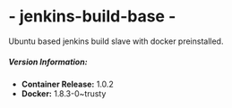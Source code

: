 # - jenkins-build-base -

Ubuntu based jenkins build slave with docker preinstalled.

##### Version Information:

* **Container Release:** 1.0.2
* **Docker:** 1.8.3-0~trusty



